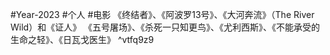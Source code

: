 #Year-2023 #个人
#电影
《终结者》、《阿波罗13号》、《大河奔流》（The River Wild）和《证人》
《五号屠场》、《杀死一只知更鸟》、《尤利西斯》、《不能承受的生命之轻》、《日瓦戈医生》 ^vtfq9z9 

